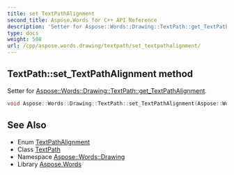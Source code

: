 ```yaml
---
title: set_TextPathAlignment
second_title: Aspose.Words for C++ API Reference
description: 'Setter for Aspose::Words::Drawing::TextPath::get_TextPathAlignment.'
type: docs
weight: 508
url: /cpp/aspose.words.drawing/textpath/set_textpathalignment/
---
```

## TextPath::set_TextPathAlignment method


Setter for [Aspose::Words::Drawing::TextPath::get_TextPathAlignment](../get_textpathalignment/).

```cpp
void Aspose::Words::Drawing::TextPath::set_TextPathAlignment(Aspose::Words::Drawing::TextPathAlignment value)
```

## See Also

* Enum [TextPathAlignment](../../textpathalignment/)
* Class [TextPath](../)
* Namespace [Aspose::Words::Drawing](../../)
* Library [Aspose.Words](../../../)
